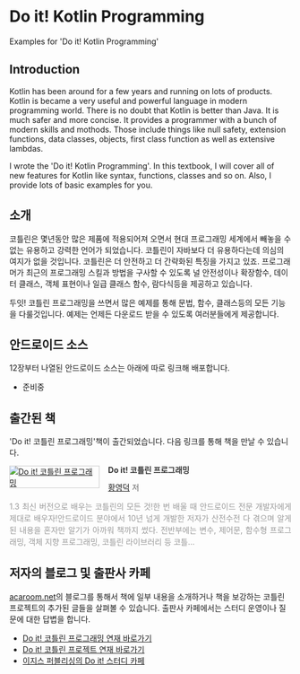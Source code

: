 # Do it! Kotlin Programming
Examples for 'Do it! Kotlin Programming'

## Introduction

Kotlin has been around for a few years and running on lots of products. Kotlin is became a very useful and powerful language in modern programming world. There is no doubt that Kotlin is better than Java. It is much safer and more concise. It provides a programmer with a bunch of modern skills and mothods. Those include things like null safety, extension functions, data classes, objects, first class function as well as extensive lambdas. 

I wrote the 'Do it! Kotlin Programming'. In this textbook, I will cover all of new features for Kotlin like syntax, functions, classes and so on. Also, I provide lots of basic examples for you. 

## 소개

코틀린은 몇년동안 많은 제품에 적용되어져 오면서 현대 프로그래밍 세계에서 빼놓을 수 없는 유용하고 강력한 언어가 되었습니다. 코틀린이 자바보다 더 유용하다는데 의심의 여지가 없을 것입니다. 코틀린은 더 안전하고 더 간략화된 특징을 가지고 있죠. 프로그래머가 최근의 프로그래밍 스킬과 방법을 구사할 수 있도록 널 안전성이나 확장함수, 데이터 클래스, 객체 표현이나 일급 클래스 함수, 람다식등을 제공하고 있습니다. 

두잇! 코틀린 프로그래밍을 쓰면서 많은 예제를 통해 문법, 함수, 클래스등의 모든 기능을 다룰것입니다. 예제는 언제든 다운로드 받을 수 있도록 여러분들에게 제공합니다. 


## 안드로이드 소스
 
12장부터 나열된 안드로이드 소스는 아래에 따로 링크해 배포합니다.

 - 준비중  


## 출간된 책
'Do it! 코틀린 프로그래밍'책이 출간되었습니다. 다음 링크를 통해 책을 만날 수 있습니다.  

<div style="clear:left;text-align:left;"><div style="float:left;margin:0 15px 5px 0;"><a href="http://www.yes24.com/Product/Goods/74035266" style="display:inline-block;overflow:hidden;border:solid 1px #ccc;" target="_blank"><img style="margin:-1px;vertical-align:top;" src="http://image.yes24.com/goods/74035266/M" border="0" alt="Do it! 코틀린 프로그래밍 "></a></div><div><p style="line-height:1.2em;color:#333;font-size:14px;font-weight:bold;">Do it! 코틀린 프로그래밍 </p><p style="margin-top:5px;line-height:1.2em;color:#666;"><a href="http://www.yes24.com/SearchCorner/Result?domain=ALL&author_yn=Y&query=&auth_no=263332" target="_blank">황영덕</a> 저</p><p style="margin-top:14px;line-height:1.5em;text-align:justify;color:#999;">1.3 최신 버전으로 배우는 코틀린의 모든 것!한 번 배울 때 안드로이드 전문 개발자에게 제대로 배우자!안드로이드 분야에서 10년 넘게 개발한 저자가 산전수전 다 겪으며 알게 된 내용을 혼자만 알기가 아까워 책까지 썼다. 전반부에는 변수, 제어문, 함수형 프로그래밍, 객체 지향 프로그래밍, 코틀린 라이브러리 등 코틀...</p></div></div>

## 저자의 블로그 및 출판사 카페
[acaroom.net](acaroom.net)의 블로그를 통해서 책에 일부 내용을 소개하거나 책을 보강하는 코틀린 프로젝트의 추가된 글들을 살펴볼 수 있습니다. 출판사 카페에서는 스터디 운영이나 질문에 대한 답볍을 합니다.

 - [Do it! 코틀린 프로그래밍 연재 바로가기](https://acaroom.net/ko/blog/youngdeok/do-it-kotlin-programming)
 - [Do it! 코틀린 프로젝트 연재 바로가기](https://acaroom.net/ko/blog/youngdeok/%EC%BD%94%ED%8B%80%EB%A6%B0-%ED%94%84%EB%A1%9C%EC%A0%9D%ED%8A%B8-do-it-%EC%9D%B8%EA%B8%B0-%EC%98%81%ED%99%94-%EC%95%B1-%EC%A0%9C%EC%9E%91)
 - [이지스 퍼블리싱의 Do it! 스터디 카페](https://cafe.naver.com/doitstudyroom)

